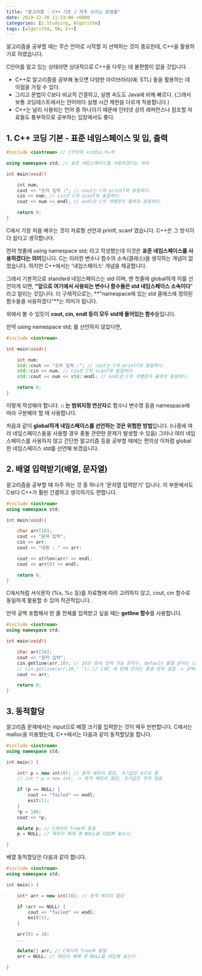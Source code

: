 ```yaml
---
title: "알고리즘 - C++ 기초 / 자주 쓰이는 문법들"
date: 2019-12-30 11:33:00 +0800
categories: [1.Studying, Algorithm]
tags: [algorithm, SW, C++]
---
```


알고리즘을 공부할 때는 무슨 언어로 시작할 지 선택하는 것이 중요한데, C++을 활용하기로 하였습니다.

C언어를 알고 있는 상태라면 상대적으로 C++을 다루는 데 불편함이 없을 것입니다.

- C++로 알고리즘을 공부해 놓으면 다양한 라이브러리(예: STL) 들을 활용하는 데 이점을 가질 수 있다.
- 그리고 문법이 C보다 비교적 간결하고, 실행 속도도 Java에 비해 빠르다. (그래서 보통 코딩테스트에서는 언어마다 실행 시간 제한을 다르게 적용합니다.)
- C++는 널리 사용되는 언어 중 하나이기 때문에 인터넷 상의 레퍼런스나 참조할 자료들도 풍부하므로 공부하는 입장에서도 좋다.

## **1. C++ 코딩 기본 - 표준 네임스페이스 및 입, 출력**

```c++
#include <iostream> // C언어의 <stdio.h>격

using namespace std; // 표준 네임스페이스를 사용하겠다는 의미

int main(void){

    int num;
    cout << "숫자 입력 :"; // cout는 C의 printf와 동일하다.
    cin >> num; // cin은 C의 scanf와 동일하다.
    cout << num << endl; // endl은 C의 개행문자 출력과 동일하다.

    return 0;
}
```

C에서 가장 처음 배우는 것이 자료형 선언과 printf, scanf 였습니다. C++은 그 방식이 더 쉽다고 생각합니다.

먼저 첫줄에 using namespace std; 라고 작성했는데 이것은 **표준 네임스페이스를 사용하겠다는 의미**입니다.
C는 이러한 변수나 함수의 소속(클래스)을 생각하는 개념이 없었습니다. 하지만 C++에서는 '네임스페이스' 개념을 제공합니다.

그래서 기본적으로 standard 네임스페이스는 std 이며, 맨 첫줄에 global하게 이를 선언하게 되면, **"앞으로 여기에서 사용되는 변수나 함수들은 std 네임스페이스 소속이다**" 라고 알리는 것입니다.
더 구체적으로는, **"namespace에 있는 std 클래스에 정의된 함수들을 사용하겠다"**는 의미가 됩니다.

위에서 볼 수 있듯이 **cout, cin, endl 등이 모두 std에 들어있는 함수**들입니다.

만약 using namespace std; 를 선언하지 않았다면,

```c++
#include <iostream>

int main(void){

    int num;
    std::cout << "숫자 입력 :"; // cout는 C의 printf와 동일하다.
    std::cin >> num; // cin은 C의 scanf와 동일하다.
    std::cout << num << std::endl; // endl은 C의 개행문자 출력과 동일하다.

    return 0;
}
```

이렇게 작성해야 합니다. **:: 는 범위지정 연산자**로 함수나 변수명 등을 namespace에 따라 구분해야 할 때 사용합니다.

처음과 같이 **global하게 네임스페이스를 선언하는 것은 위험한 방법**입니다. (나중에 여러 네임스페이스들을 사용할 경우 충돌 관련한 문제가 발생할 수 있음) 그러나 여러 네임스페이스를 사용하지 않고 간단한 알고리즘 등을 공부할 때에는 편의상 이처럼 global한 네임스페이스 std를 선언해 보겠습니다.

## **2. 배열 입력받기(배열, 문자열)**

알고리즘을 공부할 때 자주 하는 것 중 하나가 '문자열 입력받기' 입니다. 이 부분에서도 C보다 C++가 훨씬 간결하고 생각하기도 편합니다.

```c++
#include <iostream>
using namespace std;

int main(void){

    char arr[10];
    cout << "문자 입력";
    cin >> arr;
    cout << "내용 : " << arr;

    cout << strlen(arr) << endl;
    cout << arr[0] << endl;

    return 0;
}
```

C에서처럼 서식문자 (%s, %c 등)를 자료형에 따라 고려하지 않고, cout, cin 함수로 동일하게 활용할 수 있어 직관적입니다.

만약 공백 포함해서 한 줄 전체를 입력받고 싶을 때는 **getline 함수**를 사용합니다.

```c++
#include <iostream>
using namespace std;

int main(void){

    char arr[10];
    cout << "문자 입력";
    cin.getline(arr,10); // 10은 최대 입력 가능 문자수, default 종결 문자는 \n (개행문자)
    // cin.getline(arr,10,' '); // [예] 세 번째 인자는 종결 문자 설정 -> 공백(' ')
    cout << arr;

    return 0;
}
```

## **3. 동적할당**

알고리즘 문제에서는 input으로 배열 크기를 입력받는 것이 매우 빈번합니다.
C에서는 malloc을 이용했는데, C++에서는 다음과 같이 동적할당을 합니다.

```c++
#include <iostream>
using namespace std;

int main() {

	int* p = new int(0); // 동적 메모리 할당, 초기값은 0으로 줌
    // int * p = new int; -> 동적 메모리 할당, 초기값은 주지 않음

	if (p == NULL) {
		cout << "failed" << endl;
		exit(1);
	}
	*p = 100;
	cout << *p;

	delete p; // C에서의 free와 동일
	p = NULL; // 메모리 해제 후 NULL을 대입해 놓는다.

}
```

배열 동적할당은 다음과 같이 합니다.

```c++
#include <iostream>
using namespace std;

int main() {

	int* arr = new int[10]; // 동적 메모리 할당

	if (arr == NULL) {
		cout << "failed" << endl;
		exit(1);
	}

    arr[0] = 10;
    ...

	delete[] arr; // C에서의 free와 동일
	arr = NULL; // 메모리 해제 후 NULL을 대입해 놓는다.

}
```
